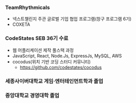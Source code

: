 ### TeamRhythmicals
 - 넥스트챌린지 주관 글로벌 기업 협업 프로그램(창구 프로그램 6기)
 - COXETA

### CodeStates SEB 36기 수료
- 웹 어플리케이션 제작 풀스택 과정
- JavaScript, React, Node.Js, ExpressJs, MySQL, AWS
- cocodus(위치 기반 코딩 스터디 커뮤니티)
  - https://github.com/codestates/cocodus

### 세종사이버대학교 게임·엔터테인먼트학과 졸업
### 중앙대학교 경영대학 졸업
